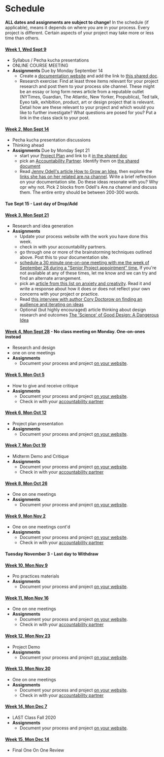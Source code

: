 # Schedule

**ALL dates and assignments are subject to change!** In the schedule (if applicable), means it depends on where you are in your process. Every project is different. Certain aspects of your project may take more or less time than others.


#### [Week 1, Wed Sept 9](/week1/index.md)
* Syllabus / Pecha kucha presentations 
* ONLINE COURSE MEETING
* **Assignments** Due by Monday September 14
  * Create a [documentation website](website.md) and add the link to [this shared doc](https://docs.google.com/document/d/1mKKHRFi-W3GdVgWUSxoPL---7qcGSEt6qx7Z2y-83T4/edit?usp=sharing).
  * Research exercise: Find at least three items relevant for your project research and post them to your process site channel. These might be an essay or long form news article from a reputable outlet (NYTimes, Guardian, The Atlantic, New Yorker, Propublica), Ted talk, Eyeo talk, exhibition, product, art or design project that is relevant. Detail how are these relevant to your project and which would you like to further investigate? What questions are posed for you? Put a link in the class slack to your post.

#### [Week 2, Mon Sept 14](/week2/index.md)
* Pecha kucha presentation discussions
* Thinking ahead
* **Assignments** Due by Monday Sept 21
  * start your [Project Plan](plan.md) and link to it [in the shared doc](https://docs.google.com/document/d/1mKKHRFi-W3GdVgWUSxoPL---7qcGSEt6qx7Z2y-83T4/edit?usp=sharing)
  * pick an [Accountability Partner](../accountability_partner.md). Identify them on [the shared document](https://docs.google.com/document/d/1mKKHRFi-W3GdVgWUSxoPL---7qcGSEt6qx7Z2y-83T4/edit?usp=sharing)
  * Read [Jenny Odell's article How to Grow an Idea](https://thecreativeindependent.com/people/jenny-odell-how-to-grow-an-idea/), then explore the [links she has on her related are.na channel](https://www.are.na/the-creative-independent-1522276020/how-to-grow-an-idea). Write a brief reflrection on your documentation site. Do these ideas resonate with you? Why opr why not. Pick 2 blocks from Odell's Are.na channel and discuss them. The entire entry should be between 200-300 words.

#### Tue Sept 15 - Last day of Drop/Add

#### [Week 3, Mon Sept 21](/week3/index.md) 
* Research and idea generation
* **Assignments**
  * Update your process website with the work you have done this week.
  * check in with your accountability partners.
  * go through one or more of the brainstorming techniques outlined above. Post this to your documentation site.
  * [schedule a 30 minute one-on-one meeting with me the week of September 28 during a "Senior Project appointment" time.](https://calendar.google.com/calendar/u/0/selfsched?sstoken=UU5jZVJkYmh0Sk4yfGRlZmF1bHR8YThjZDQ3NjAxYjJlMDNhMWZiNTQ5OWJiYjRjMDMxYTQ&pli=1) If you're not available at any of these times, let me know and we can try and find an alternate arrangement.
  * pick an [article from this list on anxiety and creativity](https://thecreativeindependent.com/themes/#creative-anxiety). Read it and write a response about how it does or does not reflect your own concerns with your project or practice. 
  * Read [this interview with author Cory Doctorow on finding an audience and iterating on ideas](https://thecreativeindependent.com/people/writer-cory-doctorow-on-living-in-the-future-while-trying-to-create-a-better-one/)
  * Optional (but highly encouraged) article thinking about design research and outcomes [The 'Science' of Good Design: A Dangerous Idea](https://www.theatlantic.com/business/archive/2011/05/the-science-of-good-design-a-dangerous-idea/238750/)


#### [Week 4, Mon Sept 28]() - No class meeting on Monday. One-on-ones instead
* Research and design 
* one on one meetings
* **Assignments**
  * Document your process and project [on your website](website.md).
  
#### [Week 5, Mon Oct 5](/week5/index.md) 
* How to give and receive critique
* **Assignments**
  * Document your process and project [on your website](website.md).
  * Check in with your [accountability partner](accountability_partner.md)
  
#### [Week 6, Mon Oct 12](/week6/index.md) 
* Project plan presentation
* **Assignments**
  * Document your process and project [on your website](website.md).
  
#### [Week 7, Mon Oct 19](/week7/index.md) 
* Midterm Demo and Critique
* **Assignments**
  * Document your process and project [on your website](website.md).
  * Check in with your [accountability partner](accountability_partner.md)
  
#### [Week 8, Mon Oct 26](/week8/index.md) 
* One on one meetings
* **Assignments**
  * Document your process and project [on your website](website.md).
  
#### [Week 9, Mon Nov 2](#) 
* One on one meetings cont'd
* **Assignments**
  * Document your process and project [on your website](website.md).
  * Check in with your [accountability partner](accountability_partner.md)
  
#### Tuesday November 3 - Last day to Withdraw

#### [Week 10, Mon Nov 9](#) 
* Pro practices materials
* **Assignments**
  * Document your process and project [on your website](website.md).
  
#### [Week 11, Mon Nov 16](#) 
* One on one meetings
* **Assignments**
  * Document your process and project [on your website](website.md).
  * Check in with your [accountability partner](accountability_partner.md)
  
#### [Week 12, Mon Nov 23](#) 
* Project Demo
* **Assignments**
  * Document your process and project [on your website](website.md).
  
#### [Week 13, Mon Nov 30](#) 
* One on one meetings
* **Assignments**
  * Document your process and project [on your website](website.md).
  * Check in with your [accountability partner](accountability_partner.md)
  
#### [Week 14, Mon Dec 7](#)
* LAST Class Fall 2020
* **Assignments**
  * Document your process and project [on your website](website.md).

#### [Week 15, Mon Dec 14](#)
* Final One On One Review

